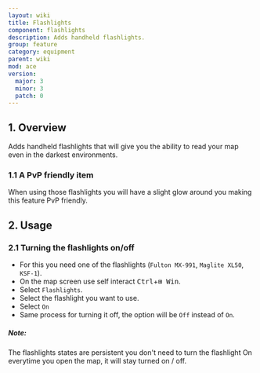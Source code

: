 ```yaml
---
layout: wiki
title: Flashlights
component: flashlights
description: Adds handheld flashlights.
group: feature
category: equipment
parent: wiki
mod: ace
version:
  major: 3
  minor: 3
  patch: 0
---
```


## 1. Overview
Adds handheld flashlights that will give you the ability to read your map even in the darkest environments.

### 1.1 A PvP friendly item
When using those flashlights you will have a slight glow around you making this feature PvP friendly.

## 2. Usage

### 2.1 Turning the flashlights on/off
- For this you need one of the flashlights (`Fulton MX-991`, `Maglite XL50`, `KSF-1`).
- On the map screen use self interact <kbd>Ctrl</kbd>+<kbd>⊞&nbsp;Win</kbd>.
- Select `Flashlights`.
- Select the flashlight you want to use.
- Select `On`
- Same process for turning it off, the option will be `Off` instead of `On`.

<div class="panel callout">
    <h5>Note:</h5>
    <p>The flashlights states are persistent you don't need to turn the flashlight On everytime you open the map, it will stay turned on / off.</p>
</div>
